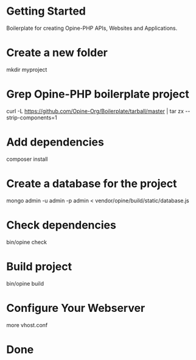 Getting Started
===============

Boilerplate for creating Opine-PHP APIs, Websites and Applications.

# Create a new folder
mkdir myproject

# Grep Opine-PHP boilerplate project
curl -L https://github.com/Opine-Org/Boilerplate/tarball/master | tar zx --strip-components=1

# Add dependencies
composer install

# Create a database for the project
mongo admin -u admin -p admin < vendor/opine/build/static/database.js

# Check dependencies
bin/opine check

# Build project
bin/opine build

# Configure Your Webserver
more vhost.conf

# Done
